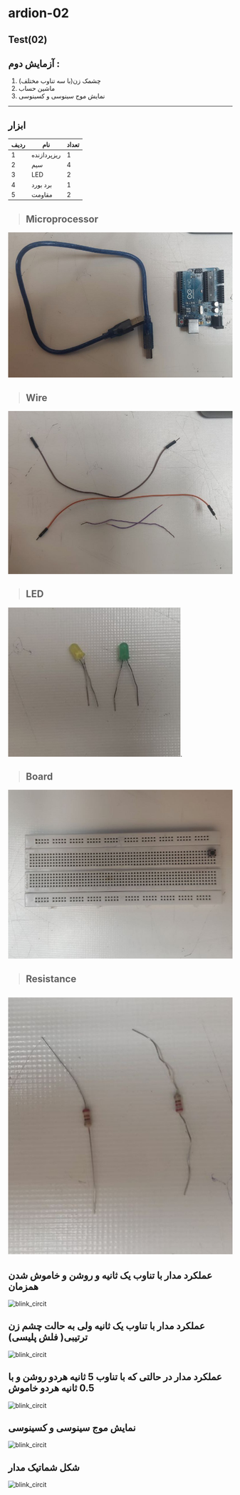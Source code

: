 # ardion-02
## Test(02)
## آزمایش دوم : 
1. چشمک زن(با سه تناوب مختلف)
2. ماشین حساب
3. نمایش موج سینوسی و کسینوسی
---
## ابزار

| ردیف        |نام        | تعداد|
| --------- | ----------- |-------|
| 1           | ریزپردازنده       |   1    |
| 2           | سیم        |   4    |
| 3           | LED         |   2    |
| 4           | برد بورد       |   1    |
| 5           | مقاومت  |   2    |

> ## Microprocessor
 ![(/Media/Micro.jpg)](https://github.com/MinaaEsmaeilZadeh/ardion-03/blob/main/Micro.jpg?raw=true) 

> ## Wire
 ![(/Media/Wire.jpg)](https://github.com/MinaaEsmaeilZadeh/ardion-03/blob/main/Wire.jpg?raw=true)

 > ## LED
 ![(/Media/LED.jpg](https://github.com/MinaaEsmaeilZadeh/ardion-03/blob/main/LED.jpg?raw=true).

> ## Board
 ![(/Media/Board.jpg](https://raw.githubusercontent.com/MinaaEsmaeilZadeh/ardion-03/e8077516617854003e19b2a2c5387621045fc106/Board.jpg)

> ## Resistance
 ![(/Media/Resistance.jpg](https://github.com/MinaaEsmaeilZadeh/ardion-03/blob/main/Resistance.jpg?raw=true)
---

## عملکرد مدار با تناوب یک ثانیه و روشن و خاموش شدن همزمان

![blink_circit](/Media/video_1.gif)

## عملکرد مدار با تناوب یک ثانیه ولی به حالت چشم زن ترتیبی( فلش پلیسی)

![blink_circit](/Media/video_4.gif)

## عملکرد مدار در حالتی که با تناوب 5 ثانیه هردو روشن و با 0.5 ثانیه هردو خاموش

![blink_circit](/Media/video_3.gif)

## نمایش موج سینوسی و کسینوسی

![blink_circit](/Media/video_2.gif)


## شکل شماتیک مدار
![blink_circit](/Media/shematich-02.jpg)
